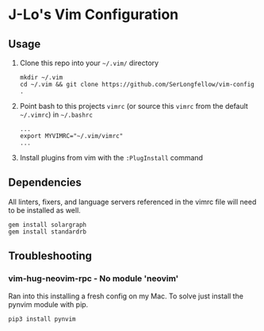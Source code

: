 # J-Lo's Vim Configuration
## Usage
1. Clone this repo into your `~/.vim/` directory
    ```
    mkdir ~/.vim
    cd ~/.vim && git clone https://github.com/SerLongfellow/vim-config .
    ```
1. Point bash to this projects `vimrc` (or source this `vimrc` from the default `~/.vimrc`) in `~/.bashrc`
    ```
    ...
    export MYVIMRC="~/.vim/vimrc"
    ...
    ```
1. Install plugins from vim with the `:PlugInstall` command

## Dependencies
All linters, fixers, and language servers referenced in the vimrc file will need to be installed as well.
```
gem install solargraph
gem install standardrb
```

## Troubleshooting
### vim-hug-neovim-rpc - No module 'neovim'
Ran into this installing a fresh config on my Mac. To solve just install the pynvim module with pip.
```
pip3 install pynvim
```

